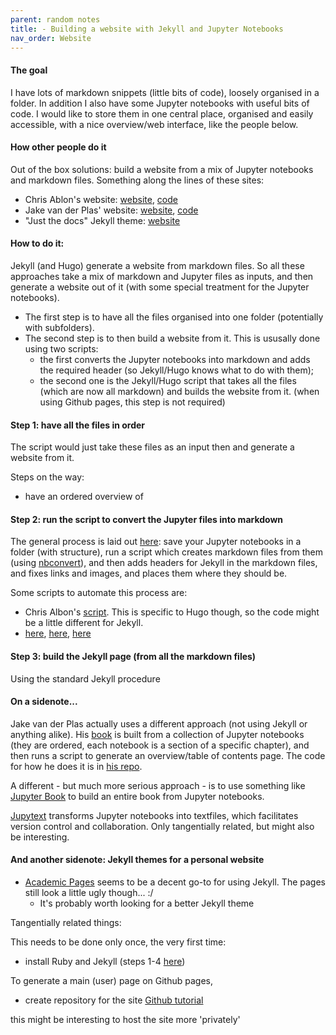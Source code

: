 ```yaml
---
parent: random notes 
title: - Building a website with Jekyll and Jupyter Notebooks 
nav_order: Website 
---
```


#### The goal
I have lots of markdown snippets (little bits of code), loosely organised in a folder. In addition I also have some Jupyter notebooks with useful bits of code. I would like to store them in one central place, organised and easily accessible, with a nice overview/web interface, like the people below.


#### How other people do it
Out of the box solutions: build a website from a mix of Jupyter notebooks and markdown files. Something along the lines of these sites:
- Chris Ablon's website: [website](https://chrisalbon.com/), [code](https://github.com/chrisalbon/notes)
- Jake van der Plas' website: [website](), [code]()
- "Just the docs" Jekyll theme: [website](https://github.com/pmarsceill/just-the-docs)


#### How to do it:
Jekyll (and Hugo) generate a website from markdown files.
So all these approaches take a mix of markdown and Jupyter files as inputs, and then generate a website out of it (with some special treatment for the Jupyter notebooks). 
- The first step is to have all the files organised into one folder (potentially with subfolders). 
- The second step is to then build a website from it. This is ususally done using two scripts:
	- the first converts the Jupyter notebooks into markdown and adds the required header (so Jekyll/Hugo knows what to do with them); 
	- the second one is the Jekyll/Hugo script that takes all the files (which are now all markdown) and builds the website from it. (when using Github pages, this step is not required)

#### Step 1: have all the files in order
The script would just take these files as an input then and generate a website from it.

Steps on the way:
- have an ordered overview of 


#### Step 2: run the script to convert the Jupyter files into markdown
The general process is laid out [here](https://cduvallet.github.io/posts/2018/03/ipython-notebooks-jekyll): save your Jupyter notebooks in a folder (with structure), run a script which creates markdown files from them (using [nbconvert](https://nbconvert.readthedocs.io/en/latest/)), and then adds headers for Jekyll in the markdown files, and fixes links and images, and places them where they should be.

Some scripts to automate this process are:
- Chris Albon's [script](https://github.com/chrisalbon/notes/blob/master/make.ipynb). This is specific to Hugo though, so the code might be a little different for Jekyll.
- [here](https://github.com/mobeets/jekyll-ipython-markdown), [here](https://gist.github.com/tgarc/7d6901858ef708030c19), [here](https://jaketae.github.io/blog/jupyter-automation/)


#### Step 3: build the Jekyll page (from all the markdown files)
Using the standard Jekyll procedure


#### On a sidenote...
Jake van der Plas actually uses a different approach (not using Jekyll or anything alike). His [book](https://jakevdp.github.io/PythonDataScienceHandbook/index.html) is built from a collection of Jupyter notebooks (they are ordered, each notebook is a section of a specific chapter), and then runs a script to generate an overview/table of contents page. The code for how he does it is in [his repo](https://github.com/jakevdp/PythonDataScienceHandbook/tree/master/tools).

A different - but much more serious approach - is to use something like [Jupyter Book](https://jupyterbook.org/intro.html) to build an entire book from Jupyter notebooks.

[Jupytext](https://github.com/mwouts/jupytext) transforms Jupyter notebooks into textfiles, which facilitates version control and collaboration. Only tangentially related, but might also be interesting.


#### And another sidenote: Jekyll themes for a personal website
- [Academic Pages](https://academicpages.github.io/) seems to be a decent go-to for using Jekyll. The pages still look a little ugly though... :/
	- It's probably worth looking for a better Jekyll theme


Tangentially related things:





This needs to be done only once, the very first time:
- install Ruby and Jekyll (steps 1-4 [here](https://jekyllrb.com/docs/installation/windows/))

To generate a main (user) page on Github pages, 
- create repository for the site [Github tutorial](https://jekyllrb.com/docs/installation/windows/)


this might be interesting to host the site more 'privately'

